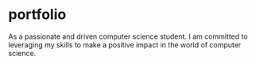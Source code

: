 # portfolio
As a passionate and driven computer science student. I am committed to leveraging my skills to make a positive impact in the world of computer science.
